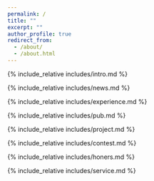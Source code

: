 ```yaml
---
permalink: /
title: ""
excerpt: ""
author_profile: true
redirect_from: 
  - /about/
  - /about.html
---
```


<span class='anchor' id='about-me'></span>
{% include_relative includes/intro.md %}

{% include_relative includes/news.md %}

{% include_relative includes/experience.md %}

{% include_relative includes/pub.md %}

{% include_relative includes/project.md %}

{% include_relative includes/contest.md %}

{% include_relative includes/honers.md %}

{% include_relative includes/service.md %}


<script type="text/javascript" src="//rf.revolvermaps.com/0/0/6.js?i=565i98yiza6&amp;m=7&amp;c=e63100&amp;cr1=ffffff&amp;f=arial&amp;l=0&amp;bv=90&amp;lx=-420&amp;ly=420&amp;hi=20&amp;he=7&amp;hc=a8ddff&amp;rs=80" async="async"></script>
